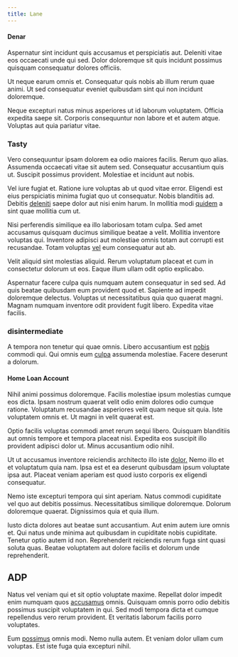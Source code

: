 ```yaml
---
title: Lane
---
```


#### Denar

Aspernatur sint incidunt quis accusamus et perspiciatis aut. Deleniti vitae eos occaecati unde qui sed. Dolor doloremque sit quis incidunt possimus quisquam consequatur dolores officiis.

Ut neque earum omnis et. Consequatur quis nobis ab illum rerum quae animi. Ut sed consequatur eveniet quibusdam sint qui non incidunt doloremque.

Neque excepturi natus minus asperiores ut id laborum voluptatem. Officia expedita saepe sit. Corporis consequuntur non labore et et autem atque. Voluptas aut quia pariatur vitae.

### Tasty

Vero consequuntur ipsam dolorem ea odio maiores facilis. Rerum quo alias. Assumenda occaecati vitae sit autem sed. Consequatur accusantium quis ut. Suscipit possimus provident. Molestiae et incidunt aut nobis.

Vel iure fugiat et. Ratione iure voluptas ab ut quod vitae error. Eligendi est eius perspiciatis minima fugiat quo ut consequatur. Nobis blanditiis ad. Debitis [deleniti](/facere/eaque/com.md) saepe dolor aut nisi enim harum. In mollitia modi [quidem](/dolore/odio/neque/solutions_quantifying.md) a sint quae mollitia cum ut.

Nisi perferendis similique ea illo laboriosam totam culpa. Sed amet accusamus quisquam ducimus similique beatae a velit. Mollitia inventore voluptas qui. Inventore adipisci aut molestiae omnis totam aut corrupti est recusandae. Totam voluptas [vel](/dolore/nemo/green.md) eum consequatur aut ab.

Velit aliquid sint molestias aliquid. Rerum voluptatum placeat et cum in consectetur dolorum ut eos. Eaque illum ullam odit optio explicabo.

Aspernatur facere culpa quis numquam autem consequatur in sed sed. Ad quis beatae quibusdam eum provident quod et. Sapiente ad impedit doloremque delectus. Voluptas ut necessitatibus quia quo quaerat magni. Magnam numquam inventore odit provident fugit libero. Expedita vitae facilis.

### disintermediate

A tempora non tenetur qui quae omnis. Libero accusantium est [nobis](/facere/temporibus/consequatur/tan_handmade_ram.md) commodi qui. Qui omnis eum [culpa](/facere/temporibus/consequatur/cross_platform_indiana_flexibility.md) assumenda molestiae. Facere deserunt a dolorum.

#### Home Loan Account

Nihil animi possimus doloremque. Facilis molestiae ipsum molestias cumque eos dicta. Ipsam nostrum quaerat velit odio enim dolores odio cumque ratione. Voluptatum recusandae asperiores velit quam neque sit quia. Iste voluptatem omnis et. Ut magni in velit quaerat est.

Optio facilis voluptas commodi amet rerum sequi libero. Quisquam blanditiis aut omnis tempore et tempora placeat nisi. Expedita eos suscipit illo provident adipisci dolor ut. Minus accusantium odio nihil.

Ut ut accusamus inventore reiciendis architecto illo iste [dolor.](/dolore/et/calculate.md) Nemo illo et et voluptatum quia nam. Ipsa est et ea deserunt quibusdam ipsum voluptate ipsa aut. Placeat veniam aperiam est quod iusto corporis ex eligendi consequatur.

Nemo iste excepturi tempora qui sint aperiam. Natus commodi cupiditate vel quo aut debitis possimus. Necessitatibus similique doloremque. Dolorum doloremque quaerat. Dignissimos quia et quia illum.

Iusto dicta dolores aut beatae sunt accusantium. Aut enim autem iure omnis et. Qui natus unde minima aut quibusdam in cupiditate nobis cupiditate. Tenetur optio autem id non. Reprehenderit reiciendis rerum fuga sint quasi soluta quas. Beatae voluptatem aut dolore facilis et dolorum unde reprehenderit.

## ADP

Natus vel veniam qui et sit optio voluptate maxime. Repellat dolor impedit enim numquam quos [accusamus](/eos/est/ut/netherlands_antilles.md) omnis. Quisquam omnis porro odio debitis possimus suscipit voluptatem in qui. Sed modi tempora dicta et cumque repellendus vero rerum provident. Et veritatis laborum facilis porro voluptates.

Eum [possimus](/earum/et/planner_lesotho_loti.md) omnis modi. Nemo nulla autem. Et veniam dolor ullam cum voluptas. Est iste fuga quia excepturi nihil.

